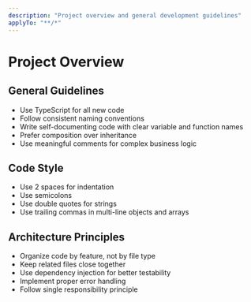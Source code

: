 ```yaml
---
description: "Project overview and general development guidelines"
applyTo: "**/*"
---
```


# Project Overview

## General Guidelines

- Use TypeScript for all new code
- Follow consistent naming conventions
- Write self-documenting code with clear variable and function names
- Prefer composition over inheritance
- Use meaningful comments for complex business logic

## Code Style

- Use 2 spaces for indentation
- Use semicolons
- Use double quotes for strings
- Use trailing commas in multi-line objects and arrays

## Architecture Principles

- Organize code by feature, not by file type
- Keep related files close together
- Use dependency injection for better testability
- Implement proper error handling
- Follow single responsibility principle
